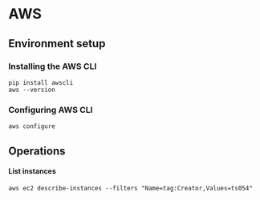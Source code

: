 # AWS 

## Environment setup

### Installing the AWS CLI 

```
pip install awscli
aws --version
```

### Configuring AWS CLI 

`aws configure`

## Operations 

#### List instances 
`aws ec2 describe-instances --filters "Name=tag:Creator,Values=ts054"`
